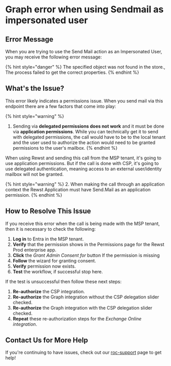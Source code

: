 # Graph error when using Sendmail as impersonated user

## Error Message

When you are trying to use the Send Mail action as an Impersonated User, you may receive the following error message:

{% hint style="danger" %}
The specified object was not found in the store., The process failed to get the correct properties.
{% endhint %}

## What's the Issue?

This error likely indicates a permissions issue. When you send mail via this endpoint there are a few factors that come into play:

{% hint style="warning" %}
1. Sending via **delegated permissions does not work** and it must be done via **application permissions**. While you can technically get it to send with delegated permissions, the call would have to be to the local tenant and the user used to authorize the action would need to be granted permissions to the user's mailbox.
{% endhint %}

When using Rewst and sending this call from the MSP tenant, it's going to use application permissions. But if the call is done with CSP, it's going to use delegated authentication, meaning access to an external user/identity mailbox will not be granted.

{% hint style="warning" %}
2. When making the call through an application context the Rewst Application must have Send.Mail as an application permission.
{% endhint %}

## How to Resolve This Issue

If you receive this error when the call is being made with the MSP tenant, then it is necessary to check the following:

1. **Log in** to Entra in the MSP tenant.
2. **Verify** that the permission shows in the Permissions page for the Rewst Prod enterprise app.
3. **Click** the _Grant Admin Consent for_ button If the permission is missing
4. **Follow** the wizard for granting consent.
5. **Verify** permission now exists.
6. **Test** the workflow, if successful stop here.&#x20;

If the test is unsuccessful then follow these next steps:

1. **Re-authorize** the CSP integration.
2. **Re-authorize** the Graph integration without the CSP delegation slider checked.
3. **Re-authorize** the Graph integration with the CSP delegation slider checked.
4. **Repeat** these re-authorization steps for the _Exchange Online integration_.

## Contact Us for More Help

If you're continuing to have issues, check out our [roc-support](../../../../../../support/roc-support/ "mention") page to get help!
